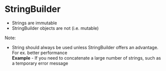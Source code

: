 # StringBuilder

* Strings are immutable
* StringBuilder objects are not (i.e. mutable)

Note: 
* String should always be used unless StringBuilder offers an advantage. For ex. better performance
<br> **Example** - If you need to concatenate a large number of strings, such as a temporary error message

